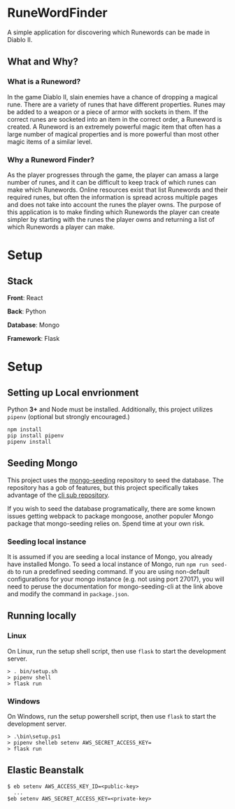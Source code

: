 # RuneWordFinder
A simple application for discovering which Runewords can be made in Diablo II.

## What and Why?

### What is a Runeword?
In the game Diablo II, slain enemies have a chance of dropping a magical rune. There are a variety of runes that have different properties. Runes may be added to a weapon or a piece of armor with sockets in them. If the correct runes are socketed into an item in the correct order, a Runeword is created. A Runeword is an extremely powerful magic item that often has a large number of magical properties and is more powerful than most other magic items of a similar level.

### Why a Runeword Finder?
As the player progresses through the game, the player can amass a large number of runes, and it can be difficult to keep track of which runes can make which Runewords. Online resources exist that list Runewords and their required runes, but often the information is spread across multiple pages and does not take into account the runes the player owns. The purpose of this application is to make finding which Runewords the player can create simpler by starting with the runes the player owns and returning a list of which Runewords a player can make.

# Setup

## Stack
**Front**: React

**Back**: Python

**Database**: Mongo

**Framework**: Flask

# Setup

## Setting up Local envrionment
Python **3+** and Node must be installed. Additionally, this project utilizes `pipenv` (optional but strongly encouraged.)

```
npm install
pip install pipenv
pipenv install
```

## Seeding Mongo
This project uses the [mongo-seeding](https://github.com/pkosiec/mongo-seeding "mongo-seeding github") repository to seed the database. The repository has a gob of features, but this project specifically takes advantage of the [cli sub repository](https://github.com/pkosiec/mongo-seeding/tree/master/cli "mongo-seeding-cli github").

If you wish to seed the database programatically, there are some known issues getting webpack to package mongoose, another populer Mongo package that mongo-seeding relies on. Spend time at your own risk.

### Seeding local instance
It is assumed if you are seeding a local instance of Mongo, you already have installed Mongo. To seed a local instance of Mongo, run `npm run seed-db` to run a predefined seeding command. If you are using non-default configurations for your mongo instance (e.g. not using port 27017), you will need to peruse the documentation for mongo-seeding-cli at the link above and modify the command in `package.json`.

## Running locally
### Linux
On Linux, run the setup shell script, then use `flask` to start the development server.
```
> . bin/setup.sh
> pipenv shell
> flask run
```
### Windows
On Windows, run the setup powershell script, then use `flask` to start the development server.
```
> .\bin\setup.ps1
> pipenv shelleb setenv AWS_SECRET_ACCESS_KEY=
> flask run
```

## Elastic Beanstalk
```
$ eb setenv AWS_ACCESS_KEY_ID=<public-key>
  ...
$eb setenv AWS_SECRET_ACCESS_KEY=<private-key>
```

